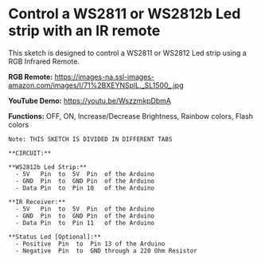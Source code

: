 # Control a WS2811 or WS2812b Led strip with an IR remote

This sketch is designed to control a WS2811 or WS2812 Led strip using a RGB Infrared Remote.

**RGB Remote:** https://images-na.ssl-images-amazon.com/images/I/71%2BXEYNSplL._SL1500_.jpg

**YouTube Demo:** https://youtu.be/WszzmkpDbmA

**Functions:**  OFF, ON, Increase/Decrease Brightness, Rainbow colors, Flash colors


    Note: THIS SKETCH IS DIVIDED IN DIFFERENT TABS

    **CIRCUIT:**

    **WS2812b Led Strip:**
      - 5V   Pin  to  5V  Pin  of the Arduino
      - GND  Pin  to  GND Pin  of the Arduino
      - Data Pin  to  Pin 10   of the Arduino

    **IR Receiver:**
      - 5V   Pin  to  5V  Pin  of the Arduino
      - GND  Pin  to  GND Pin  of the Arduino
      - Data Pin  to  Pin 11   of the Arduino

    **Status Led [Optional]:**
      - Positive  Pin  to  Pin 13 of the Arduino
      - Negative  Pin  to  GND through a 220 Ohm Resistor
